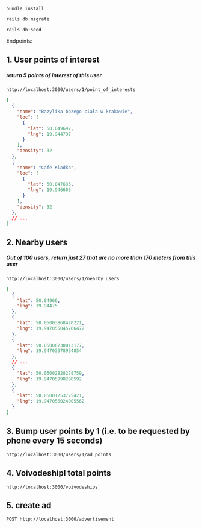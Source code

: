 ```
bundle install
```

```
rails db:migrate
```

```
rails db:seed
```

Endpoints:

## 1. User points of interest

##### return 5 points of interest of this user
`http://localhost:3000/users/1/point_of_interests`

```json
[
  {
    "name": "Bazylika bozego ciała w krakowie",
    "loc": [
      {
        "lat": 50.049697,
        "lng": 19.944797
      }
    ],
    "density": 32
  },
  {
    "name": "Cafe Kladka",
    "loc": [
      {
        "lat": 50.047635,
        "lng": 19.946605
      }
    ],
    "density": 32
  },
  // ...
]
```


## 2. Nearby users

##### Out of 100 users, return just 27 that are no more than 170 meters from this user
`http://localhost:3000/users/1/nearby_users`

```json
[
  {
    "lat": 50.04966,
    "lng": 19.94475
  },
  {
    "lat": 50.05003868420221,
    "lng": 19.947055045766472
  },
  {
    "lat": 50.05006230013177,
    "lng": 19.94703378954854
  },
  // ...
  {
    "lat": 50.05002828278759,
    "lng": 19.94705998298592
  },
  {
    "lat": 50.05001253775421,
    "lng": 19.947056024005562
  }
]
```

## 3. Bump user points by 1 (i.e. to be requested by phone every 15 seconds)

`http://localhost:3000/users/1/ad_points`

## 4. Voivodeshipl total points

`http://localhost:3000/voivodeships`

## 5. create ad

`POST http://localhost:3000/advertisement`
